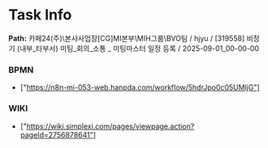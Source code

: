 # Task Info

**Path:** 카페24(주)\본사사업장\[CG]MI본부\MIH그룹\BVO팀 / hjyu / [319558] 비정기 (내부_타부서) 미팅_회의_소통 _ 미팅마스터 일정 등록 / 2025-09-01_00-00-00

### BPMN
- ["https://n8n-mi-053-web.hanpda.com/workflow/5hdrJpo0c05UMljG"]

### WIKI
- ["https://wiki.simplexi.com/pages/viewpage.action?pageId=2756878641"]

